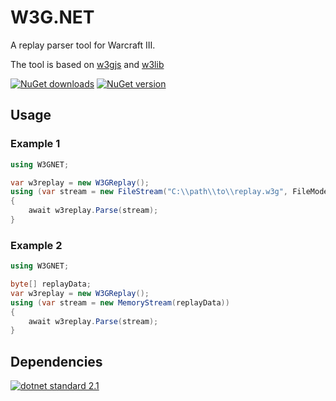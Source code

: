 # W3G.NET

A replay parser tool for Warcraft III.

The tool is based on [w3gjs](https://github.com/PBug90/w3gjs) and [w3lib](https://github.com/wc3stats/w3lib)

[![NuGet downloads](https://img.shields.io/nuget/dt/W3GNET.svg)](https://www.nuget.org/packages/W3GNET/)
[![NuGet version](https://img.shields.io/nuget/v/W3GNET.svg)](https://www.nuget.org/packages/W3GNET/)

## Usage

### Example 1
``` cs
using W3GNET;

var w3replay = new W3GReplay();
using (var stream = new FileStream("C:\\path\\to\\replay.w3g", FileMode.Open))
{
    await w3replay.Parse(stream);
}
```

### Example 2
``` cs
using W3GNET;

byte[] replayData;
var w3replay = new W3GReplay();
using (var stream = new MemoryStream(replayData))
{
    await w3replay.Parse(stream);
}
```


## Dependencies

[![dotnet standard 2.1](https://img.shields.io/badge/.NET%20standard-v2.1-brightgreen.svg)](https://learn.microsoft.com/en-us/dotnet/standard/net-standard?tabs=net-standard-2-1)